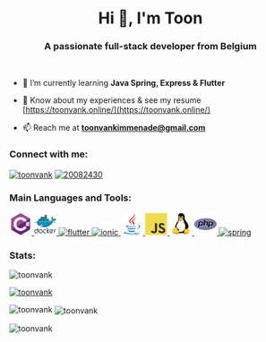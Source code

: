 <h1 align="center">Hi 👋, I'm Toon</h1>
<h3 align="center">A passionate full-stack developer from Belgium</h3>
<br/>

- 🌱 I’m currently learning **Java Spring, Express & Flutter**

- 📄 Know about my experiences & see my resume [https://toonvank.online/](https://toonvank.online/)

- 📫 Reach me at **toonvankimmenade@gmail.com**

<h3 align="left">Connect with me:</h3>
<p align="left">
<a href="https://linkedin.com/in/toonvank" target="blank"><img align="center" src="https://raw.githubusercontent.com/rahuldkjain/github-profile-readme-generator/master/src/images/icons/Social/linked-in-alt.svg" alt="toonvank" height="30" width="40" /></a>
<a href="https://stackoverflow.com/users/20082430" target="blank"><img align="center" src="https://raw.githubusercontent.com/rahuldkjain/github-profile-readme-generator/master/src/images/icons/Social/stack-overflow.svg" alt="20082430" height="30" width="40" /></a>
</p>

<h3 align="left">Main Languages and Tools:</h3>
<p align="left"> <a href="https://www.w3schools.com/cs/" target="_blank" rel="noreferrer"> <img src="https://raw.githubusercontent.com/devicons/devicon/master/icons/csharp/csharp-original.svg" alt="csharp" width="40" height="40"/> </a> <a href="https://www.docker.com/" target="_blank" rel="noreferrer"> <img src="https://raw.githubusercontent.com/devicons/devicon/master/icons/docker/docker-original-wordmark.svg" alt="docker" width="40" height="40"/> </a> <a href="https://flutter.dev" target="_blank" rel="noreferrer"> <img src="https://www.vectorlogo.zone/logos/flutterio/flutterio-icon.svg" alt="flutter" width="40" height="40"/> </a> <a href="https://ionicframework.com" target="_blank" rel="noreferrer"> <img src="https://upload.wikimedia.org/wikipedia/commons/d/d1/Ionic_Logo.svg" alt="ionic" width="40" height="40"/> </a> <a href="https://www.java.com" target="_blank" rel="noreferrer"> <img src="https://raw.githubusercontent.com/devicons/devicon/master/icons/java/java-original.svg" alt="java" width="40" height="40"/> </a> <a href="https://developer.mozilla.org/en-US/docs/Web/JavaScript" target="_blank" rel="noreferrer"> <img src="https://raw.githubusercontent.com/devicons/devicon/master/icons/javascript/javascript-original.svg" alt="javascript" width="40" height="40"/> </a> <a href="https://www.linux.org/" target="_blank" rel="noreferrer"> <img src="https://raw.githubusercontent.com/devicons/devicon/master/icons/linux/linux-original.svg" alt="linux" width="40" height="40"/> </a> <a href="https://www.php.net" target="_blank" rel="noreferrer"> <img src="https://raw.githubusercontent.com/devicons/devicon/master/icons/php/php-original.svg" alt="php" width="40" height="40"/> </a> <a href="https://spring.io/" target="_blank" rel="noreferrer"> <img src="https://www.vectorlogo.zone/logos/springio/springio-icon.svg" alt="spring" width="40" height="40"/> </a> </p>

<h3 align="left">Stats:</h3>
<p align="left"> <img src="https://komarev.com/ghpvc/?username=toonvank&label=Profile%20views&color=0e75b6&style=flat" alt="toonvank" /> </p>
<p align="left"> <a href="https://github.com/ryo-ma/github-profile-trophy"><img src="https://github-profile-trophy.vercel.app/?username=toonvank&theme=gruvbox" alt="toonvank" /></a> </p>
<p><img align="left" src="https://github-readme-stats.vercel.app/api/top-langs?username=toonvank&show_icons=true&locale=en&layout=compact&theme=gruvbox" alt="toonvank" /></p>
<p>&nbsp;<img align="center" src="https://github-readme-stats.vercel.app/api?username=toonvank&show_icons=true&locale=en&theme=gruvbox" alt="toonvank" /></p>
<p><img align="center" src="https://github-readme-streak-stats.herokuapp.com/?user=toonvank&theme=gruvbox&" alt="toonvank" /></p>
